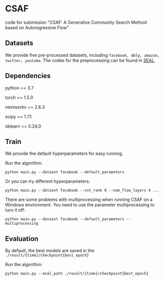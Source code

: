 # CSAF

code for submission "CSAF: A Generative Community Search Method based on Autoregressive Flow"

## Datasets

We provide five pre-processed datasets, including `facebook, dblp, amazon, twitter, youtube`.  The codes for the preprocessing  can be found in [SEAL](https://github.com/FDUDSDE/SEAL).

## Dependencies

 python == 3.7
 
 torch == 1.5.0

nextworkx == 2.6.3

scipy == 1.7.1

sklearn == 0.24.0

## Train


 

We provide the default hyperparameters for easy running.

Run the algorithm:
```
python main.py --dataset facebook --default_parameters
```
Or you can try different hyperparameters:
```
python main.py --dataset facebook --cnt_rank 0 --num_flow_layers 4 ... 
```
There are some problems with multiprocessing when running CSAF on a Windows environment. You need to use the parameter multiprocessing to turn it off:
```
python main.py --dataset facebook --default_parameters --multiprocessing
```

## Evaluation

By default, the best models are saved in the `./result/{time}/checkpoint{best_epoch}`

Run the algorithm:

```
python main.py --eval_path ./result/{time}/checkpoint{best_epoch}
```
 


